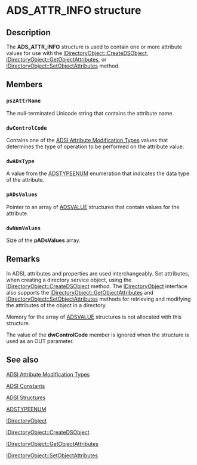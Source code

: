 # ADS_ATTR_INFO structure

## Description

The **ADS_ATTR_INFO** structure is used to contain one or more attribute values for use with the [IDirectoryObject::CreateDSObject](https://learn.microsoft.com/windows/desktop/api/iads/nf-iads-idirectoryobject-createdsobject),
[IDirectoryObject::GetObjectAttributes](https://learn.microsoft.com/windows/desktop/api/iads/nf-iads-idirectoryobject-getobjectattributes), or
[IDirectoryObject::SetObjectAttributes](https://learn.microsoft.com/windows/desktop/api/iads/nf-iads-idirectoryobject-setobjectattributes) method.

## Members

### `pszAttrName`

The null-terminated Unicode string that contains the attribute name.

### `dwControlCode`

Contains one of the [ADSI Attribute Modification Types](https://learn.microsoft.com/windows/desktop/ADSI/adsi-attribute-modification-types) values that determines the type of operation to be performed on the attribute value.

### `dwADsType`

A value from the [ADSTYPEENUM](https://learn.microsoft.com/windows/win32/api/iads/ne-iads-adstypeenum) enumeration that indicates the data type of the attribute.

### `pADsValues`

Pointer to an array of [ADSVALUE](https://learn.microsoft.com/windows/desktop/api/iads/ns-iads-adsvalue) structures that contain values for the attribute.

### `dwNumValues`

Size of the **pADsValues** array.

## Remarks

In ADSI, attributes and properties are used interchangeably. Set attributes, when creating a directory service object, using the [IDirectoryObject::CreateDSObject](https://learn.microsoft.com/windows/desktop/api/iads/nf-iads-idirectoryobject-createdsobject) method. The [IDirectoryObject](https://learn.microsoft.com/windows/desktop/api/iads/nn-iads-idirectoryobject) interface also supports the [IDirectoryObject::GetObjectAttributes](https://learn.microsoft.com/windows/desktop/api/iads/nf-iads-idirectoryobject-getobjectattributes) and [IDirectoryObject::SetObjectAttributes](https://learn.microsoft.com/windows/desktop/api/iads/nf-iads-idirectoryobject-setobjectattributes) methods for retrieving and modifying the attributes of the object in a directory.

Memory for the array of [ADSVALUE](https://learn.microsoft.com/windows/desktop/api/iads/ns-iads-adsvalue) structures is not allocated with this structure.

The value of the **dwControlCode** member is ignored when the structure is used as an OUT parameter.

## See also

[ADSI Attribute Modification Types](https://learn.microsoft.com/windows/desktop/ADSI/adsi-attribute-modification-types)

[ADSI Constants](https://learn.microsoft.com/windows/desktop/ADSI/adsi-constants)

[ADSI Structures](https://learn.microsoft.com/windows/desktop/ADSI/adsi-structures)

[ADSTYPEENUM](https://learn.microsoft.com/windows/win32/api/iads/ne-iads-adstypeenum)

[IDirectoryObject](https://learn.microsoft.com/windows/desktop/api/iads/nn-iads-idirectoryobject)

[IDirectoryObject::CreateDSObject](https://learn.microsoft.com/windows/desktop/api/iads/nf-iads-idirectoryobject-createdsobject)

[IDirectoryObject::GetObjectAttributes](https://learn.microsoft.com/windows/desktop/api/iads/nf-iads-idirectoryobject-getobjectattributes)

[IDirectoryObject::SetObjectAttributes](https://learn.microsoft.com/windows/desktop/api/iads/nf-iads-idirectoryobject-setobjectattributes)